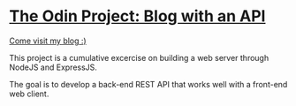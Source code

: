 # [The Odin Project: Blog with an API](https://www.theodinproject.com/lessons/nodejs-blog-api)

[Come visit my blog :)](https://billy-blog.fly.dev/)

This project is a cumulative excercise on building a web server through NodeJS and ExpressJS.

The goal is to develop a back-end REST API that works well with a front-end web client.
